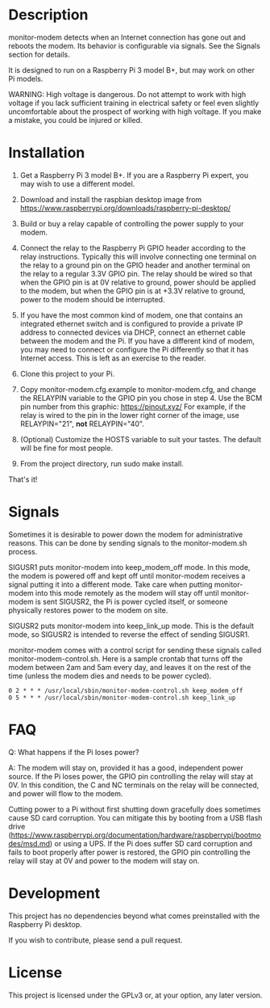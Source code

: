 # Description

monitor-modem detects when an Internet connection has gone out and reboots the
modem. Its behavior is configurable via signals. See the Signals section for
details.

It is designed to run on a Raspberry Pi 3 model B+, but may work on
other Pi models.

WARNING: High voltage is dangerous. Do not attempt to work with high voltage
if you lack sufficient training in electrical safety or feel even slightly
uncomfortable about the prospect of working with high voltage. If you make a
mistake, you could be injured or killed.

# Installation

1. Get a Raspberry Pi 3 model B+. If you are a Raspberry Pi expert, you may
wish to use a different model.

2. Download and install the raspbian desktop image from https://www.raspberrypi.org/downloads/raspberry-pi-desktop/

3. Build or buy a relay capable of controlling the power supply to your modem.

4. Connect the relay to the Raspberry Pi GPIO header according to the relay
instructions. Typically this will involve connecting one terminal on the relay
to a ground pin on the GPIO header and another terminal on the relay to a
regular 3.3V GPIO pin. The relay should be wired so that when the GPIO pin is
at 0V relative to ground, power should be applied to the modem, but when the
GPIO pin is at +3.3V relative to ground, power to the modem should be
interrupted.

5. If you have the most common kind of modem, one that contains an integrated
ethernet switch and is configured to provide a private IP address to connected
devices via DHCP, connect an ethernet cable between the modem and the Pi. If
you have a different kind of modem, you may need to connect or configure the
Pi differently so that it has Internet access. This is left as an exercise to
the reader.

6. Clone this project to your Pi.

7. Copy monitor-modem.cfg.example to monitor-modem.cfg, and change the RELAYPIN
variable to the GPIO pin you chose in step 4. Use the BCM pin number from this
graphic: https://pinout.xyz/ For example, if the relay is wired to the pin in
the lower right corner of the image, use RELAYPIN="21", **not** RELAYPIN="40".

8. (Optional) Customize the HOSTS variable to suit your tastes. The default
will be fine for most people.

9. From the project directory, run sudo make install.

That's it!

# Signals

Sometimes it is desirable to power down the modem for administrative reasons.
This can be done by sending signals to the monitor-modem.sh process.

SIGUSR1 puts monitor-modem into keep_modem_off mode. In this mode, the modem
is powered off and kept off until monitor-modem receives a signal putting it
into a different mode. Take care when putting monitor-modem into this mode
remotely as the modem will stay off until monitor-modem is sent SIGUSR2, the Pi
is power cycled itself, or someone physically restores power to the modem on
site.

SIGUSR2 puts monitor-modem into keep_link_up mode. This is the default mode, so
SIGUSR2 is intended to reverse the effect of sending SIGUSR1.

monitor-modem comes with a control script for sending these signals called
monitor-modem-control.sh. Here is a sample crontab that turns off the modem
between 2am and 5am every day, and leaves it on the rest of the time (unless
the modem dies and needs to be power cycled).

    0 2 * * * /usr/local/sbin/monitor-modem-control.sh keep_modem_off
    0 5 * * * /usr/local/sbin/monitor-modem-control.sh keep_link_up

# FAQ

Q: What happens if the Pi loses power?

A: The modem will stay on, provided it has a good, independent power source.
If the Pi loses power, the GPIO pin controlling the relay will stay at 0V. In
this condition, the C and NC terminals on the relay will be connected, and
power will flow to the modem.

Cutting power to a Pi without first shutting down gracefully does sometimes
cause SD card corruption. You can mitigate this by booting from a USB flash
drive (https://www.raspberrypi.org/documentation/hardware/raspberrypi/bootmodes/msd.md)
or using a UPS. If the Pi does suffer SD card corruption and fails to boot
properly after power is restored, the GPIO pin controlling the relay will stay
at 0V and power to the modem will stay on.

# Development

This project has no dependencies beyond what comes preinstalled with the
Raspberry Pi desktop.

If you wish to contribute, please send a pull request.

# License

This project is licensed under the GPLv3 or, at your option, any later version.
